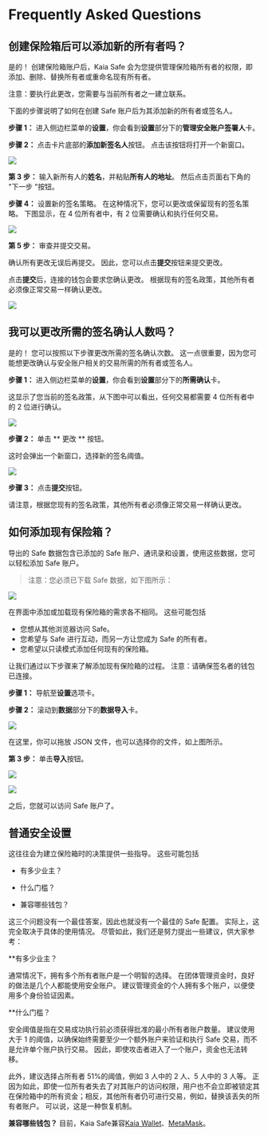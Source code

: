 # Frequently Asked Questions

## 创建保险箱后可以添加新的所有者吗？ <a id="Can i add new owners after creating a safe"></a>

是的！ 创建保险箱账户后，Kaia Safe 会为您提供管理保险箱所有者的权限，即添加、删除、替换所有者或重命名现有所有者。

注意：要执行此更改，您需要与当前所有者之一建立联系。

下面的步骤说明了如何在创建 Safe 账户后为其添加新的所有者或签名人。

**步骤 1：** 进入侧边栏菜单的**设置**，你会看到**设置**部分下的**管理安全账户签署人**卡。

**步骤 2：** 点击卡片底部的**添加新签名人**按钮。 点击该按钮将打开一个新窗口。

![](/img/build/tools/kaia-safe/ks-add-signers.png)

**第 3 步：** 输入新所有人的**姓名**，并粘贴**所有人的地址**。 然后点击页面右下角的 "下一步 "按钮。

**步骤 4：** 设置新的签名策略。 在这种情况下，您可以更改或保留现有的签名策略。 下图显示，在 4 位所有者中，有 2 位需要确认和执行任何交易。

![](/img/build/tools/kaia-safe/ks-add-signer-details.png)

**第 5 步：** 审查并提交交易。

确认所有更改无误后再提交。 因此，您可以点击**提交**按钮来提交更改。

点击**提交**后，连接的钱包会要求您确认更改。 根据现有的签名政策，其他所有者必须像正常交易一样确认更改。

![](/img/build/tools/kaia-safe/kaia-safe-change-owner-setup-review.gif)

## 我可以更改所需的签名确认人数吗？ <a id="Can i change the number of required signer confirmation"></a>

是的！ 您可以按照以下步骤更改所需的签名确认次数。 这一点很重要，因为您可能想更改确认与安全账户相关的交易所需的所有者或签名人。

**步骤 1：** 进入侧边栏菜单的**设置**，你会看到**设置**部分下的**所需确认**卡。

这显示了您当前的签名政策，从下图中可以看出，任何交易都需要 4 位所有者中的 2 位进行确认。

![](/img/build/tools/kaia-safe/ks-conf-policy.png)

**步骤 2：** 单击 \*\* 更改 \*\* 按钮。

这时会弹出一个新窗口，选择新的签名阈值。

![](/img/build/tools/kaia-safe/ks-conf-policy-btn.png)

**步骤 3：** 点击**提交**按钮。

请注意，根据您现有的签名政策，其他所有者必须像正常交易一样确认更改。

## 如何添加现有保险箱？ <a id="How do i add an existing safe"></a>

导出的 Safe 数据包含已添加的 Safe 账户、通讯录和设置，使用这些数据，您可以轻松添加 Safe 账户。

> 注意：您必须已下载 Safe 数据，如下图所示：

![](/img/build/tools/kaia-safe/ks-export-btn.png)

在界面中添加或加载现有保险箱的需求各不相同。 这些可能包括

- 您想从其他浏览器访问 Safe。
- 您希望与 Safe 进行互动，而另一方让您成为 Safe 的所有者。
- 您希望以只读模式添加任何现有的保险箱。

让我们通过以下步骤来了解添加现有保险箱的过程。 注意：请确保签名者的钱包已连接。

**步骤 1：** 导航至**设置**选项卡。

**步骤 2：** 滚动到**数据**部分下的**数据导入**卡。

![](/img/build/tools/kaia-safe/ks-data-import-i.png)

在这里，你可以拖放 JSON 文件，也可以选择你的文件，如上图所示。

**第 3 步：** 单击**导入**按钮。

![](/img/build/tools/kaia-safe/ks-data-import-btn.png)

![](/img/build/tools/kaia-safe/kaia-safe-data-import.gif)

之后，您就可以访问 Safe 账户了。

## 普通安全设置

这往往会为建立保险箱时的决策提供一些指导。 这些可能包括

- 有多少业主？

- 什么门槛？

- 兼容哪些钱包？

这三个问题没有一个最佳答案，因此也就没有一个最佳的 Safe 配置。 实际上，这完全取决于具体的使用情况。 尽管如此，我们还是努力提出一些建议，供大家参考：

\*\*有多少业主？

通常情况下，拥有多个所有者账户是一个明智的选择。 在团体管理资金时，良好的做法是几个人都能使用安全账户。 建议管理资金的个人拥有多个账户，以便使用多个身份验证因素。

\*\*什么门槛？

安全阈值是指在交易成功执行前必须获得批准的最小所有者账户数量。 建议使用大于 1 的阈值，以确保始终需要至少一个额外账户来验证和执行 Safe 交易，而不是允许单个账户执行交易。 因此，即使攻击者进入了一个账户，资金也无法转移。

此外，建议选择占所有者 51%的阈值，例如 3 人中的 2 人、5 人中的 3 人等。  正因为如此，即使一位所有者失去了对其账户的访问权限，用户也不会立即被锁定其在保险箱中的所有资金；相反，其他所有者仍可进行交易，例如，替换该丢失的所有者账户。 可以说，这是一种恢复机制。

**兼容哪些钱包？**
目前，Kaia Safe兼容[Kaia Wallet](https://docs.kaiawallet.io/)、[MetaMask](.../.../.../tutorials/connecting-metamask.mdx)。
